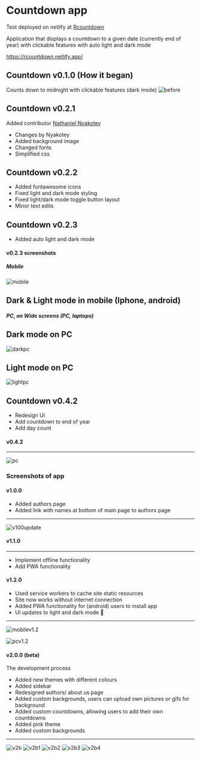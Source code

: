 # Countdown app
Test deployed on netlify at [Rcountdown](https://rcountdown.netlify.app/)

Application that displays a countdown to a given date (currently end of year) with clickable features with auto light and dark mode

https://rcountdown.netlify.app/

## Countdown v0.1.0 (How it began)
Counts down to midnight with clickable features (dark mode)
![before](https://user-images.githubusercontent.com/73431750/147592275-2123d01f-a49a-40c4-afa5-6e563450da5c.png)


## Countdown v0.2.1

Added contributor [Nathaniel Nyakotey](https://github.com/nyakotey)

* Changes by Nyakotey
* Added background image
* Changed fonts
* Simplified css

## Countdown v0.2.2
* Added fontawesome icons
* Fixed light and dark mode styling
* Fixed light/dark mode toggle button layout
* Minor text edits

## Countdown v0.2.3
* Added auto light and dark mode

#### v0.2.3 screenshots
##### Mobile
![mobile](https://user-images.githubusercontent.com/73431750/147591678-5b72d187-91a4-453e-bf5e-e13989782adb.png)

Dark & Light mode in mobile (Iphone, android)
---

##### PC, on Wide screens (PC, laptops)
Dark mode on PC
---
![darkpc](https://user-images.githubusercontent.com/73431750/147591798-52dc8861-8e7c-456e-bdc2-2f4c2880e320.png)


Light mode on PC
---
![lightpc](https://user-images.githubusercontent.com/73431750/147591915-d0a48f8d-c104-4fef-85bb-1467fffdcc53.png)


## Countdown v0.4.2
* Redesign UI
* Add countdown to end of year
* Add day count

#### v0.4.2
---
![pc](https://user-images.githubusercontent.com/73431750/147855844-e87ce479-6e63-4ee5-9e73-53b29cdfb2bb.png)

### Screenshots of app 



#### v1.0.0
* Added authors page
* Added link with names at bottom of main page to authors page
---
![v100update](https://user-images.githubusercontent.com/73431750/150794436-9998eed7-c0a2-4621-8c62-19119b7ad679.png)


#### v1.1.0
---
* Implement offline functionality
* Add PWA functionality


#### v1.2.0
* Used service workers to cache site static resources
* Site now works without internet connection
* Added PWA functionality for (android) users to install app
* UI updates to light and dark mode 👀
---
![mobilev1.2](https://user-images.githubusercontent.com/73431750/149920295-20edf313-7736-45b7-9451-02949f64593c.png)

![pcv1.2](https://user-images.githubusercontent.com/73431750/149921160-cb97133b-84c5-4c72-8084-5dcbc574a532.png)


#### v2.0.0 (beta) 
The development process

* Added new themes with different colours
* Added sidebar
* Redesigned authors/ about us page
* Added custom backgrounds, users can upload own pictures or gifs for background
* Added custom countdowns, allowing users to add their own countdowns
* Added pink theme
* Added custom backgrounds
---


![v2b](https://user-images.githubusercontent.com/73431750/154068140-a8650180-7427-4816-8ca2-d5f8907d34b2.png)
![v2b1](https://user-images.githubusercontent.com/73431750/154068146-33bf9280-15fc-4c12-9142-4470208705d9.png)
![v2b2](https://user-images.githubusercontent.com/73431750/154068151-24b3fb27-7835-4efa-a0d3-73205015f560.png)
![v2b3](https://user-images.githubusercontent.com/73431750/154068153-b87fa7a2-e855-4dd9-bfff-20487f7898e7.png)
![v2b4](https://user-images.githubusercontent.com/73431750/154068156-19e978cd-bc66-4d76-bc92-3ff101d543bb.png)


